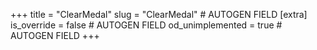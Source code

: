 +++
title = "ClearMedal"
slug = "ClearMedal" # AUTOGEN FIELD
[extra]
is_override = false # AUTOGEN FIELD
od_unimplemented = true # AUTOGEN FIELD
+++